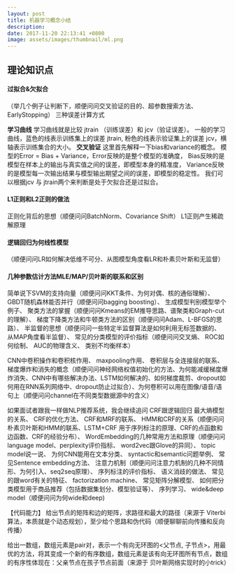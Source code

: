 ```yaml
---
layout: post
title: 机器学习概念小结
description:
date: 2017-11-20 22:13:41 +0800
image: assets/images/thumbnail/ml.png
---
```



## 理论知识点

#### 过拟合&欠拟合
（举几个例子让判断下，顺便问问交叉验证的目的、超参数搜索方法、EarlyStopping）
三种误差计算方式

**学习曲线**
学习曲线就是比较 jtrain （训练误差）和 jcv（验证误差）。
一般的学习曲线，蓝色的线表示训练集上的误差 jtrain, 粉色的线表示验证集上的误差 jcv，横轴表示训练集合的大小。
**交叉验证**
这里首先解释一下bias和variance的概念。
模型的Error = Bias + Variance，Error反映的是整个模型的准确度，
Bias反映的是模型在样本上的输出与真实值之间的误差，即模型本身的精准度，
Variance反映的是模型每一次输出结果与模型输出期望之间的误差，即模型的稳定性。
我们可以根据jcv 与 jtrain两个来判断是处于欠拟合还是过拟合。


#### L1正则和L2正则的做法
正则化背后的思想（顺便问问BatchNorm、Covariance Shift）
L1正则产生稀疏解原理

#### 逻辑回归为何线性模型
（顺便问问LR如何解决低维不可分、从图模型角度看LR和朴素贝叶斯和无监督）

#### 几种参数估计方法MLE/MAP/贝叶斯的联系和区别

简单说下SVM的支持向量（顺便问问KKT条件、为何对偶、核的通俗理解）、
GBDT随机森林能否并行（顺便问问bagging boosting）、
生成模型判别模型举个例子、
聚类方法的掌握（顺便问问Kmeans的EM推导思路、谱聚类和Graph-cut的理解）、
梯度下降类方法和牛顿类方法的区别（顺便问问Adam、L-BFGS的思路）、
半监督的思想（顺便问问一些特定半监督算法是如何利用无标签数据的、
从MAP角度看半监督）、
常见的分类模型的评价指标（顺便问问交叉熵、
ROC如何绘制、
AUC的物理含义、
类别不均衡样本）

CNN中卷积操作和卷积核作用、
maxpooling作用、
卷积层与全连接层的联系、
梯度爆炸和消失的概念（顺便问问神经网络权值初始化的方法、为何能减缓梯度爆炸消失、CNN中有哪些解决办法、LSTM如何解决的、如何梯度裁剪、dropout如何用在RNN系列网络中、dropout防止过拟合）、为何卷积可以用在图像/语音/语句上（顺便问问channel在不同类型数据源中的含义）

如果面试者跟我一样做NLP推荐系统，我会继续追问
CRF跟逻辑回归
最大熵模型的关系、
CRF的优化方法、
CRF和MRF的联系、
HMM和CRF的关系（顺便问问 朴素贝叶斯和HMM的联系、LSTM+CRF 用于序列标注的原理、CRF的点函数和边函数、CRF的经验分布）、
WordEmbedding的几种常用方法和原理（顺便问问language model、perplexity评价指标、
word2vec跟Glove的异同）、
topic model说一说、
为何CNN能用在文本分类、
syntactic和semantic问题举例、
常见Sentence embedding方法、
注意力机制（顺便问问注意力机制的几种不同情形、为何引入、seq2seq原理）、
序列标注的评价指标、
语义消歧的做法、
常见的跟word有关的特征、
factorization machine、
常见矩阵分解模型、
如何把分类模型用于商品推荐（包括数据集划分、模型验证等）、
序列学习、
wide&deep model（顺便问问为何wide和deep)

【代码能力】
给出节点的矩阵和边的矩阵，求路径和最大的路径（来源于 Viterbi 算法，本质就是个动态规划），至少给个思路和伪代码（顺便聊聊前向传播和反向传播）

给出一数组，数组元素是pair对，表示一个有向无环图的<父节点, 子节点>，用最优的方法，将其变成一个新的有序数组，数组元素是该有向无环图所有节点，数组的有序性体现在：父亲节点在孩子节点前面（来源于 贝叶斯网络实现时的小trick）
